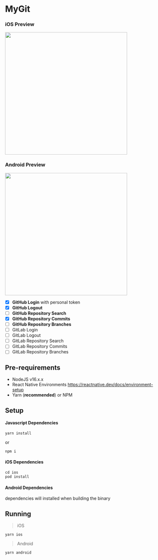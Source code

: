 # MyGit

### iOS Preview
<img src="https://user-images.githubusercontent.com/12580174/146851856-ecef6003-e1f9-4ad5-ab0b-252108625e98.gif" width="400">


### Android Preview
<img src="https://user-images.githubusercontent.com/12580174/146851796-0c7eb833-2408-4e4c-9c3e-fed0a1012a0e.gif" width="400">


- [x] **GitHub Login** with personal token
- [x] **GitHub Logout**
- [ ] **GitHub Repository Search**
- [x] **GitHub Repository Commits**
- [ ] **GitHub Repository Branches**
- [ ] GitLab Login
- [ ] GitLab Logout
- [ ] GitLab Repository Search
- [ ] GitLab Repository Commits
- [ ] GitLab Repository Branches

## Pre-requirements
- NodeJS v16.x.x
- React Native Environments https://reactnative.dev/docs/environment-setup
- Yarn (**recommended**) or NPM


## Setup

#### Javascript Dependencies

    yarn install

or

    npm i

#### iOS Dependencies

    cd ios
    pod install

#### Android Dependencies

dependencies will installed when building the binary

## Running


> iOS

    yarn ios

> Android

    yarn android
